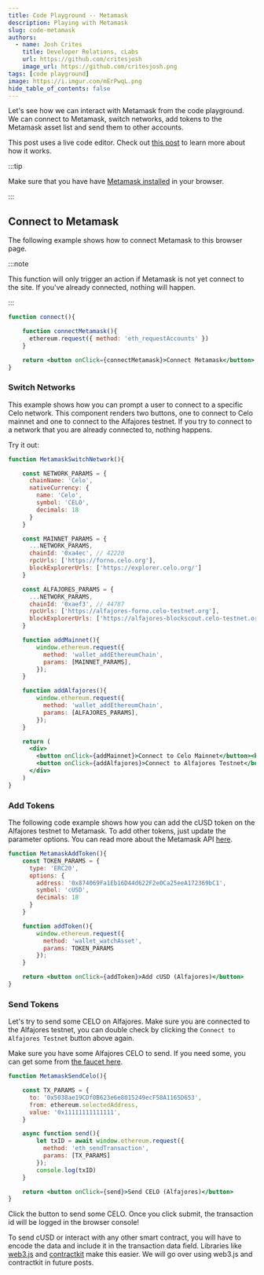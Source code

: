 ```yaml
---
title: Code Playground -- Metamask
description: Playing with Metamask
slug: code-metamask
authors:
  - name: Josh Crites
    title: Developer Relations, cLabs
    url: https://github.com/critesjosh
    image_url: https://github.com/critesjosh.png
tags: [code playground]
image: https://i.imgur.com/mErPwqL.png
hide_table_of_contents: false
---
```


Let's see how we can interact with Metamask from the code playground. We can connect to Metamask, switch networks, add tokens to the Metamask asset list and send them to other accounts.

<!--truncate-->

This post uses a live code editor. Check out [this post](2021-11-15-code-playground.md) to learn more about how it works.

:::tip

Make sure that you have have [Metamask installed](https://metamask.io) in your browser. 

:::
## Connect to Metamask

The following example shows how to connect Metamask to this browser page.

:::note

This function will only trigger an action if Metamask is not yet connect to the site. If you've already connected, nothing will happen.

:::

```jsx live
function connect(){

    function connectMetamask(){
      ethereum.request({ method: 'eth_requestAccounts' })
    }

    return <button onClick={connectMetamask}>Connect Metamask</button>
}
```

### Switch Networks

This example shows how you can prompt a user to connect to a specific Celo network. This component renders two buttons, one to connect to Celo mainnet and one to connect to the Alfajores testnet. If you try to connect to a network that you are already connected to, nothing happens.

Try it out:

```jsx live
function MetamaskSwitchNetwork(){

    const NETWORK_PARAMS = { 
      chainName: 'Celo', 
      nativeCurrency: { 
        name: 'Celo', 
        symbol: 'CELO', 
        decimals: 18 
      } 
    }

    const MAINNET_PARAMS = {
      ...NETWORK_PARAMS,
      chainId: '0xa4ec', // 42220
      rpcUrls: ['https://forno.celo.org'], 
      blockExplorerUrls: ['https://explorer.celo.org/']
    }

    const ALFAJORES_PARAMS = {
      ...NETWORK_PARAMS,
      chainId: '0xaef3', // 44787
      rpcUrls: ['https://alfajores-forno.celo-testnet.org'], 
      blockExplorerUrls: ['https://alfajores-blockscout.celo-testnet.org/']
    }

    function addMainnet(){
        window.ethereum.request({
          method: 'wallet_addEthereumChain',
          params: [MAINNET_PARAMS],
        });      
    }

    function addAlfajores(){
        window.ethereum.request({
          method: 'wallet_addEthereumChain',
          params: [ALFAJORES_PARAMS],
        });         
    }

    return (
      <div>
        <button onClick={addMainnet}>Connect to Celo Mainnet</button><br/>
        <button onClick={addAlfajores}>Connect to Alfajores Testnet</button><br/>
      </div>
    )
}
```

### Add Tokens

The following code example shows how you can add the cUSD token on the Alfajores testnet to Metamask. To add other tokens, just update the parameter options. You can read more about the Metamask API [here](https://docs.metamask.io/guide/rpc-api.html#wallet-watchasset).

```jsx live
function MetamaskAddToken(){
    const TOKEN_PARAMS = {
      type: 'ERC20',
      options: {
        address: '0x874069Fa1Eb16D44d622F2e0Ca25eeA172369bC1',
        symbol: 'cUSD',
        decimals: 18
      }
    }

    function addToken(){
        window.ethereum.request({
          method: 'wallet_watchAsset',
          params: TOKEN_PARAMS
        });    
    }

    return <button onClick={addToken}>Add cUSD (Alfajores)</button>
}
```

### Send Tokens

Let's try to send some CELO on Alfajores. Make sure you are connected to the Alfajores testnet, you can double check by clicking the `Connect to Alfajores Testnet` button above again.

Make sure you have some Alfajores CELO to send. If you need some, you can get some from [the faucet here](https://celo.org/developers/faucet).

```jsx live
function MetamaskSendCelo(){

    const TX_PARAMS = {
      to: '0x5038ae19CDf0B623e6e8015249ecF58A1165D653',
      from: ethereum.selectedAddress,
      value: '0x11111111111111',
    }

    async function send(){
        let txID = await window.ethereum.request({
          method: 'eth_sendTransaction',
          params: [TX_PARAMS]
        });   
        console.log(txID) 
    }

    return <button onClick={send}>Send CELO (Alfajores)</button>
}
```

Click the button to send some CELO. Once you click submit, the transaction id will be logged in the browser console!

To send cUSD or interact with any other smart contract, you will have to encode the data and include it in the transaction data field. Libraries like [web3.js](https://web3js.readthedocs.io/en/v1.5.2/) and [contractkit](https://www.npmjs.com/package/@celo/contractkit) make this easier. We will go over using web3.js and contractkit in future posts.
